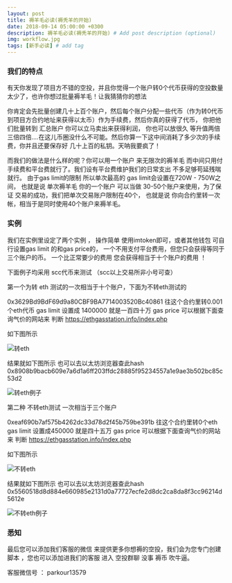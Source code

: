 ```yaml
---
layout: post
title: 褥羊毛必读(褥秃羊的开始)
date: 2018-09-14 05:00:00 +0300
description: 褥羊毛必读(褥秃羊的开始) # Add post description (optional)
img: workflow.jpg
tags: [新手必读] # add tag
---
```


### 我们的特点
有天你发现了项目方不错的空投，并且你觉得一个账户转0个代币获得的空投数量太少了，也许你想过批量褥羊毛！让我猜猜你的想法

你肯定会先批量创建几十上百个账户，然后每个账户分配一些代币（作为转0代币到项目方合约地址来获得以太币）作为手续费，然后你真的获得了代币， 你把他们批量转到 汇总账户 你可以立马卖出来获得利润，
你也可以放很久 等升值两倍三倍四倍....在这儿币圈没什么不可能。然后你算一下这中间消耗了多少次的手续费，你并且还要保存好 几十上百的私钥。天呐我要疯了！

而我们的做法是什么样的呢？你可以用一个账户 来无限次的褥羊毛 而中间只用付手续费和平台费就行了。我们设有平台费维护我们的日常支出 不多足够苟延残喘就行。
由于gas limit的限制 所以单次最高的 gas limit会设置在720W - 750W之间， 也就是说 单次褥羊毛 你的一个账户 可以当做 30-50个账户来使用，为了保证 交易的成功，我们把单次交易账户限制在40个，
也就是说 你向合约里转一次帐，相当于是同时使用40个账户来褥羊毛。

###  实例

我们在实例里设定了两个实例 ， 操作简单 使用imtoken即可，或者其他钱包 可自行设置gas limit 的和gas price的， 一个不用支付平台费用，但您只会获得等同于三个账户的币。 一个比正常要少的费用 您会获得相当于十个账户的费用 ！

下面例子均采用 scc代币来测试 （scc以上交易所非小号可查） 

第一个为转 eth 测试的一次相当于十个账户，下面为不转eth测试的

0x3629Bd9BdF69d9a80CBF9BA7714003520Bc40861  往这个合约里转0.001个eth代币  gas limit 设置成 1400000  就是一百四十万
 gas price  可以根据下面查询气价的网站来 判断 https://ethgasstation.info/index.php 
 
 如下图所示
 
 ![转eth]({{site.baseurl}}/assets/img/2018-9-12-褥羊毛必读/转eth.png)
 
 结果就如下图所示   也可以去以太坊浏览器查此hash  0x8908b9bacb609e7a6d1a6ff203ffdc28885f95234557a1e9ae3b502bc85c53d2
 
  ![转eth例子]({{site.baseurl}}/assets/img/2018-9-12-褥羊毛必读/转eth例子.png)

  
  第二种 不转eth测试 一次相当于三个账户
  
  0xeaf690b7af575b4262dc33d78d2f45b759be391b  往这个合约里转0个eth  gas limit 设置成450000 就是四十五万
  gas price  可以根据下面查询气价的网站来 判断 https://ethgasstation.info/index.php  
  
   如下图所示
   
 ![不转eth]({{site.baseurl}}/assets/img/2018-9-12-褥羊毛必读/不转eth.png)
 
 结果就如下图所示   也可以去以太坊浏览器查此hash  0x5560518d8d884e660985e2131d0a77727ecfe2d8dc2ca8da8f3cc96214d5612e
 
  ![不转eth例子]({{site.baseurl}}/assets/img/2018-9-12-褥羊毛必读/不转eth例子.png)
  
  
###  悉知

最后您可以添加我们客服的微信  来提供更多你想褥的空投，我们会为您专门创建脚本  ，您也可以添加进我们的客服 进入 空投群聊 没事 褥币 吹牛逼。

客服微信号 ：   parkour13579
